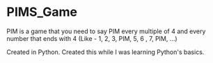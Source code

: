 # PIMS_Game
PIM is a game that you need to say PIM every multiple of 4 and every number that ends with 4 (Like - 1, 2, 3, PIM, 5, 6 , 7, PIM, ...)

Created in Python. Created this while I was learning Python's basics.
